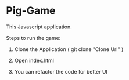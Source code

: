 # Pig-Game

This Javascript application.

Steps to run the game:

1) Clone the Application ( git clone "Clone Url" )

2) Open index.html

3) You can refactor the code for better UI
